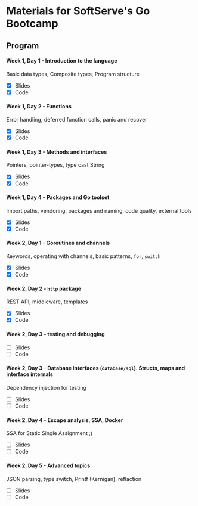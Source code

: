 # Materials for SoftServe's Go Bootcamp

## Program

#### Week 1, Day 1 - Introduction to the language
Basic data types, Composite types, Program structure
- [x] Slides
- [x] Code

#### Week 1, Day 2 - Functions
Error handling, deferred function calls, panic and recover
- [x] Slides
- [x] Code

#### Week 1, Day 3 - Methods and interfaces
Pointers, pointer-types, type cast String
- [x] Slides
- [x] Code

#### Week 1, Day 4 - Packages and Go toolset
Import paths, vendoring, packages and naming, code quality, external tools
- [x] Slides
- [x] Code

#### Week 2, Day 1 - Goroutines and channels
Keywords, operating with channels, basic patterns, `for`, `switch` 
- [x] Slides
- [x] Code

#### Week 2, Day 2 - `http` package
REST API, middleware, templates
- [x] Slides
- [x] Code

#### Week 2, Day 3 - testing and debugging
- [ ] Slides
- [ ] Code

#### Week 2, Day 3 - Database interfaces (`database/sql`). Structs, maps and interface internals
Dependency injection for testing
- [ ] Slides
- [ ] Code

#### Week 2, Day 4 - Escape analysis, SSA, Docker
SSA for Static Single Assignment ;)
- [ ] Slides
- [ ] Code

#### Week 2, Day 5 - Advanced topics
JSON parsing, type switch, Printf (Kernigan), reflaction
- [ ] Slides
- [ ] Code
